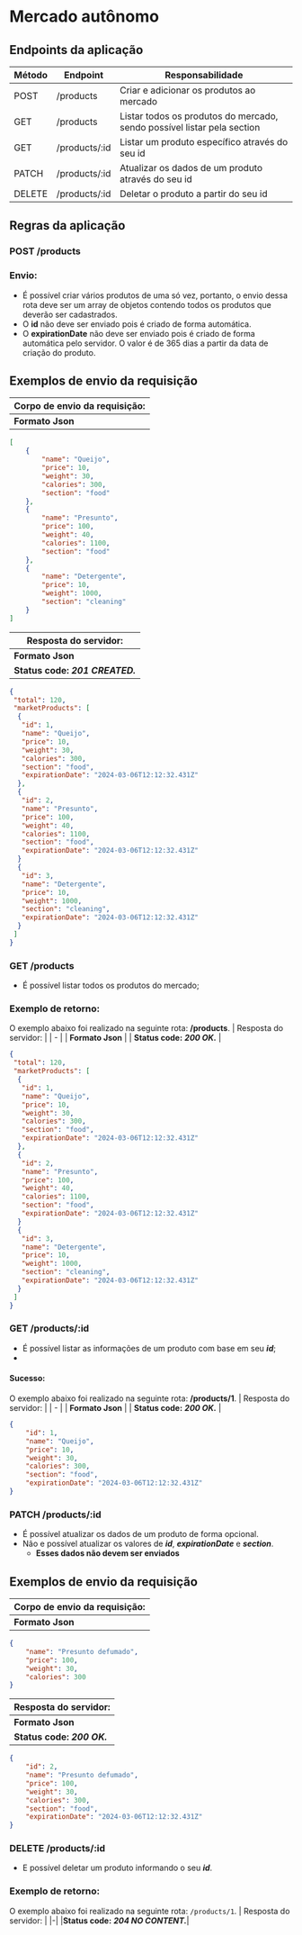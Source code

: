 # Mercado autônomo

## Endpoints da aplicação

| Método | Endpoint      | Responsabilidade                                                        |
| ------ | ------------- | ----------------------------------------------------------------------- |
| POST   | /products     | Criar e adicionar os produtos ao mercado                                |
| GET    | /products     | Listar todos os produtos do mercado, sendo possível listar pela section |
| GET    | /products/:id | Listar um produto específico através do seu id                          |
| PATCH  | /products/:id | Atualizar os dados de um produto através do seu id                      |
| DELETE | /products/:id | Deletar o produto a partir do seu id                                    |


## Regras da aplicação

### **POST /products**

### Envio:

-   É possível criar vários produtos de uma só vez, portanto, o envio dessa rota deve ser um array de objetos contendo todos os produtos que deverão ser cadastrados.
-   O **id** não deve ser enviado pois é criado de forma automática.
-   O **expirationDate** não deve ser enviado  pois é criado de forma automática pelo servidor. O valor é de 365 dias a partir da data de criação do produto.

## Exemplos de envio da requisição

| **Corpo de envio da requisição:** |
| --------------------------------- |
| **Formato Json**                  |

```json
[
    {
        "name": "Queijo",
        "price": 10,
        "weight": 30,
        "calories": 300,
        "section": "food"
    },
    {
        "name": "Presunto",
        "price": 100,
        "weight": 40,
        "calories": 1100,
        "section": "food"
    },
    {
        "name": "Detergente",
        "price": 10,
        "weight": 1000,
        "section": "cleaning"
    }
]
```

| **Resposta do servidor:**           |
| ----------------------------------- |
| **Formato Json**                    |
| **Status code:** **_201 CREATED._** |

```json
{
 "total": 120,
 "marketProducts": [
  {
   "id": 1,
   "name": "Queijo",
   "price": 10,
   "weight": 30,
   "calories": 300,
   "section": "food",
   "expirationDate": "2024-03-06T12:12:32.431Z"
  },
  {
   "id": 2,
   "name": "Presunto",
   "price": 100,
   "weight": 40,
   "calories": 1100,
   "section": "food",
   "expirationDate": "2024-03-06T12:12:32.431Z"
  }
  {
   "id": 3,
   "name": "Detergente",
   "price": 10,
   "weight": 1000,
   "section": "cleaning",
   "expirationDate": "2024-03-06T12:12:32.431Z"
  }
 ]
}
```

### **GET /products**

-   É possível listar todos os produtos do mercado;

### Exemplo de retorno:

O exemplo abaixo foi realizado na seguinte rota: **/products**.
| Resposta do servidor: |
| - |
| **Formato Json** |
| **Status code:** **_200 OK._** |

```json
{
 "total": 120,
 "marketProducts": [
  {
   "id": 1,
   "name": "Queijo",
   "price": 10,
   "weight": 30,
   "calories": 300,
   "section": "food",
   "expirationDate": "2024-03-06T12:12:32.431Z"
  },
  {
   "id": 2,
   "name": "Presunto",
   "price": 100,
   "weight": 40,
   "calories": 1100,
   "section": "food",
   "expirationDate": "2024-03-06T12:12:32.431Z"
  }
  {
   "id": 3,
   "name": "Detergente",
   "price": 10,
   "weight": 1000,
   "section": "cleaning",
   "expirationDate": "2024-03-06T12:12:32.431Z"
  }
 ]
}
```

### **GET /products/:id**

-   É possível listar as informações de um produto com base em seu **_id_**;
-   
#### Sucesso:

O exemplo abaixo foi realizado na seguinte rota: **/products/1**.
| Resposta do servidor: |
| - |
| **Formato Json** |
| **Status code:** **_200 OK._** |

```json
{
    "id": 1,
    "name": "Queijo",
    "price": 10,
    "weight": 30,
    "calories": 300,
    "section": "food",
    "expirationDate": "2024-03-06T12:12:32.431Z"
}
```

### **PATCH /products/:id**

-   É possível atualizar os dados de um produto de forma opcional.
-   Não e possível atualizar os valores de **_id_**, **_expirationDate_** e **_section_**.
    -   **Esses dados não devem ser enviados**

## Exemplos de envio da requisição

| **Corpo de envio da requisição:** |
| --------------------------------- |
| **Formato Json**                  |

```json
{
    "name": "Presunto defumado",
    "price": 100,
    "weight": 30,
    "calories": 300
}
```

| **Resposta do servidor:**      |
| ------------------------------ |
| **Formato Json**               |
| **Status code:** **_200 OK._** |

```json
{
    "id": 2,
    "name": "Presunto defumado",
    "price": 100,
    "weight": 30,
    "calories": 300,
    "section": "food",
    "expirationDate": "2024-03-06T12:12:32.431Z"
}
```

### **DELETE /products/:id**

-  E possível deletar um produto informando o seu **_id_**.

### Exemplo de retorno:

O exemplo abaixo foi realizado na seguinte rota: `/products/1`.
| Resposta do servidor: |
|-|
|**Status code:** **_204 NO CONTENT._**|

